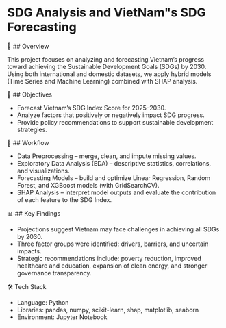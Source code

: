 # SDG Analysis and VietNam"s SDG Forecasting
📌 ## Overview

This project focuses on analyzing and forecasting Vietnam’s progress toward achieving the Sustainable Development Goals (SDGs) by 2030.
Using both international and domestic datasets, we apply hybrid models (Time Series and Machine Learning) combined with SHAP analysis.

🎯 ## Objectives
- Forecast Vietnam’s SDG Index Score for 2025–2030.
- Analyze factors that positively or negatively impact SDG progress.
- Provide policy recommendations to support sustainable development strategies.

📂 ## Workflow
- Data Preprocessing – merge, clean, and impute missing values.
- Exploratory Data Analysis (EDA) – descriptive statistics, correlations, and visualizations.
- Forecasting Models – build and optimize Linear Regression, Random Forest, and XGBoost models (with GridSearchCV).
- SHAP Analysis – interpret model outputs and evaluate the contribution of each feature to the SDG Index.

📊 ## Key Findings
- Projections suggest Vietnam may face challenges in achieving all SDGs by 2030.
- Three factor groups were identified: drivers, barriers, and uncertain impacts.
- Strategic recommendations include: poverty reduction, improved healthcare and education, expansion of clean energy, and stronger governance transparency.

🛠️ Tech Stack
- Language: Python
- Libraries: pandas, numpy, scikit-learn, shap, matplotlib, seaborn
- Environment: Jupyter Notebook
